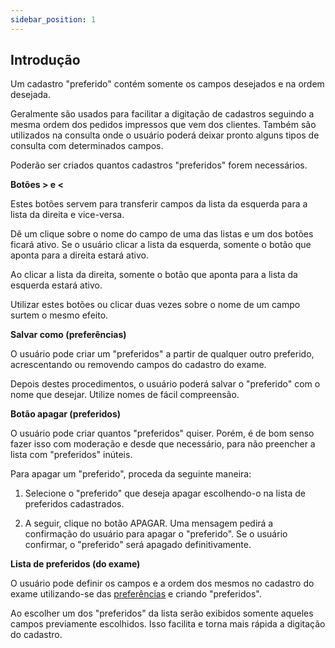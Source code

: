 ```yaml
---
sidebar_position: 1
---
```


## Introdução

Um cadastro "preferido" contém somente os campos desejados e na ordem desejada.

Geralmente são usados para facilitar a digitação de cadastros seguindo a mesma ordem dos pedidos impressos que vem dos clientes. Também são utilizados na consulta onde o usuário poderá deixar pronto alguns tipos de consulta com determinados campos.

Poderão ser criados quantos cadastros "preferidos" forem necessários.



**Botões > e <**

Estes botões servem para transferir campos da lista da esquerda para a lista da direita e vice-versa.

Dê um clique sobre o nome do campo de uma das listas e um dos botões ficará ativo. Se o usuário clicar a lista da esquerda, somente o botão que aponta para a direita estará ativo.

Ao clicar a lista da direita, somente o botão que aponta para a lista da esquerda estará ativo.

Utilizar estes botões ou clicar duas vezes sobre o nome de um campo surtem o mesmo efeito.

**Salvar como (preferências)**

O usuário pode criar um "preferidos" a partir de qualquer outro preferido, acrescentando ou removendo campos do cadastro do exame.

Depois destes procedimentos, o usuário poderá salvar o "preferido" com o nome que desejar. Utilize nomes de fácil compreensão.

**Botão apagar (preferidos)**

O usuário pode criar quantos "preferidos" quiser. Porém, é de bom senso fazer isso com moderação e desde que necessário, para não preencher a lista com "preferidos" inúteis.

Para apagar um "preferido", proceda da seguinte maneira:

1. Selecione o "preferido" que deseja apagar escolhendo-o na lista de preferidos cadastrados.

2. A seguir, clique no botão APAGAR. Uma mensagem pedirá a confirmação do usuário para apagar o "preferido". Se o usuário confirmar, o "preferido" será apagado definitivamente.

**Lista de preferidos (do exame)**

O usuário pode definir os campos e a ordem dos mesmos no cadastro do exame utilizando-se das [preferências](%5Cl%20%22DR_EXPLAIN_BROKEN_NODE_ID%22) e criando "preferidos".

Ao escolher um dos "preferidos" da lista serão exibidos somente aqueles campos previamente escolhidos. Isso facilita e torna mais rápida a digitação do cadastro.